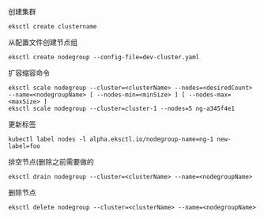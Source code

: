 创建集群
```
eksctl create clustername
```
从配置文件创建节点组
```
eksctl create nodegroup --config-file=dev-cluster.yaml
```
扩容缩容命令
```
eksctl scale nodegroup --cluster=<clusterName> --nodes=<desiredCount> --name=<nodegroupName> [ --nodes-min=<minSize> ] [ --nodes-max=<maxSize> ]
eksctl scale nodegroup --cluster=cluster-1 --nodes=5 ng-a345f4e1
```
更新标签
```
kubectl label nodes -l alpha.eksctl.io/nodegroup-name=ng-1 new-label=foo
```
排空节点(删除之前需要做的
```
eksctl drain nodegroup --cluster=<clusterName> --name=<nodegroupName>
```
删除节点
```
eksctl delete nodegroup --cluster=<clusterName> --name=<nodegroupName>
```